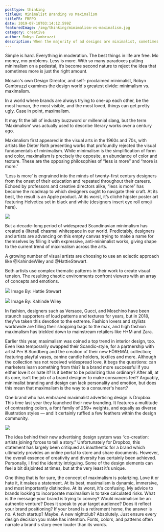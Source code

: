 ```yaml
---
posttype: thinking
titleEN: Minimalist Branding vs Maximalism
titleFR: FRFPO
date: 2019-07-18T03:14:12.599Z
featuredImage: /img/thinking/minimalism-vs-maximalism.jpg
category: creative
author: Robyn Cambruzzi
description: When the majority of ad designs are minimalist, sometimes the best way to grab customer attention is maximalism. See how to rock maximalist advertising.
---
```


Simple is hard. Everything in moderation. The best things in life are free. Mo money, mo problems. Less is more. With so many paradoxes putting minimalism on a pedestal, it’s become second nature to reject the idea that sometimes more is just the right amount.

Mosaic's own Design Director, and self- proclaimed minimalist, Robyn Cambruzzi examines the design world's greatest divide: minimalism vs. maximalism.

In a world where brands are always trying to one-up each other, be the most human, the most visible, and the most loved, things can get pretty ugly. Case in point, maximalism.

It may fit the bill of industry buzzword or millennial slang, but the term ‘Maximalism’ was actually used to describe literary works over a century ago.

Maximalism first appeared in the visual arts in the 1960s and 70s, with artists like Dieter Roth presenting works that profoundly rejected the visual fundamentals of minimalism. While minimalism is the simplification of form and color, maximalism is precisely the opposite, an abundance of color and texture. These are the opposing philosophies of “less is more” and “more is more.”

‘Less is more’ is engrained into the minds of twenty-first century designers from the onset of their education and repeated throughout their careers. Echoed by professors and creative directors alike, “less is more” has become the roadmap to which designers ought to navigate their craft. At its best, the result is an Apple product. At its worst, it’s cliché hipster poster art featuring Helvetica set in black and white (designers insert eye roll emoji here).

![](/img/thinking/minimalism-vs-maximalism/art_hack_day_berlin.jpg)

But a decade-long period of widespread Scandinavian minimalism has created a (literal) chasmal whitespace in our world. Predictably, designers and artists are advancing on this empty canvas trying to make a name for themselves by filling it with expressive, anti-minimalist works, giving shape to the current trend of maximalism across the arts.

A growing number of visual artists are choosing to use an eclectic approach like @KahindeWiley and @HattieStewart.

Both artists use complex thematic patterns in their work to create visual tension. The resulting chaotic environments confront viewers with an array of concepts and emotions.

![](/img/thinking/minimalism-vs-maximalism/hattie.jpg)
Image By: Hattie Stewart

![](/img/thinking/minimalism-vs-maximalism/wiley_simeon_the_god_receiver.jpg)
Image By: Kahinde Wiley

In fashion, designers such as Versace, Gucci, and Moschino have been staunch supporters of loud patterns and textures for years, but in 2018, they’ve taken this devotion to the extreme. Fashion lovers and stylists worldwide are filling their shopping bags to the max, and high fashion maximalism has trickled down to mainstream retailers like H+M and Zara.

Earlier this year, maximalism was coined a top trend in interior design, too. Even Ikea temporarily swapped their Scandic-style, for a partnership with artist Per B Sundberg and the creation of their new FÖREMÅL collection; featuring playful vases, canine candle holders, textiles and more. Although the collection has not received widespread love, it begs the questions: can marketers learn something from this? Is a brand more successful if you either love it or hate it? Is it better to be polarizing than ordinary? After all, at its core, isn’t the job of a brand designer to make consumers feel? Arguably, minimalist branding and design can lack personality and emotion, but does this mean that maximalism is the way to a consumer's heart?

One brand who has embraced maximalist advertising design is Dropbox. This time last year they launched their new branding. It features a multitude of contrasting colors, a font family of 259+ weights, and equally as diverse illustration styles — and it certainly ruffled a few feathers within the design community.

![](/img/thinking/minimalism-vs-maximalism/expressive_create.jpg)

The idea behind their new advertising design system was “co-creation: artists joining forces to tell a story.” Unfortunately for Dropbox, this statement has largely been critiqued as inauthentic for a brand which ultimately provides an online portal to store and share documents. However, the overall essence of creativity and diversity has certainly been achieved. Personally, I find the identity intriguing. Some of the design elements can feel a bit disjointed at times, but at the very least it’s unique.

One thing that is for sure, the concept of maximalism is polarizing. Love it or hate it, it makes a statement. At its best, maximalism is dynamic, immersive, and most importantly distinctive. At its worst, it's confusing. My advice to brands looking to incorporate maximalism is to take calculated risks. What is the message your brand is trying to convey? Would maximalism be an authentic venture? Does it speak to your target audience? Does it reflect your brand positioning? If your brand is a retirement home, the answer is no. A tech startup? Maybe. A new nightclub? Absolutely. Just ensure every design decision you make has intention. Fonts, colors, and patterns often narrate a brand's story even louder than its words.
